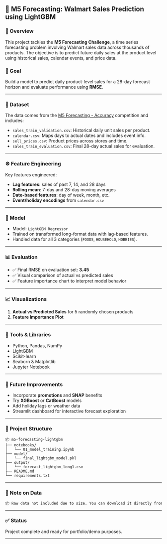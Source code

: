 

## 🛒 M5 Forecasting: Walmart Sales Prediction using LightGBM

### 📌 Overview

This project tackles the **M5 Forecasting Challenge**, a time series forecasting problem involving Walmart sales data across thousands of products. The objective is to predict future daily sales at the product level using historical sales, calendar events, and price data.

### 🎯 Goal

Build a model to predict daily product-level sales for a 28-day forecast horizon and evaluate performance using **RMSE**.

---

### 📂 Dataset

The data comes from the [M5 Forecasting - Accuracy](https://www.kaggle.com/competitions/m5-forecasting-accuracy) competition and includes:

* `sales_train_validation.csv`: Historical daily unit sales per product.
* `calendar.csv`: Maps days to actual dates and includes event info.
* `sell_prices.csv`: Product prices across stores and time.
* `sales_train_evaluation.csv`: Final 28-day actual sales for evaluation.

---

### ⚙️ Feature Engineering

Key features engineered:

* **Lag features**: sales of past 7, 14, and 28 days
* **Rolling mean**: 7-day and 28-day moving averages
* **Date-based features**: day of week, month, etc.
* **Event/holiday encodings** from `calendar.csv`

---

### 🧠 Model

* Model: `LightGBM Regressor`
* Trained on transformed long-format data with lag-based features.
* Handled data for all 3 categories (`FOODS`, `HOUSEHOLD`, `HOBBIES`).

---

### 📊 Evaluation

* ✅ Final RMSE on evaluation set: **3.45**
* ✅ Visual comparison of actual vs predicted sales
* ✅ Feature importance chart to interpret model behavior

---

### 📈 Visualizations

1. **Actual vs Predicted Sales** for 5 randomly chosen products
2. **Feature Importance Plot**


---

### 🧪 Tools & Libraries

* Python, Pandas, NumPy
* LightGBM
* Scikit-learn
* Seaborn & Matplotlib
* Jupyter Notebook

---

### 🚀 Future Improvements

* Incorporate **promotions** and **SNAP** benefits
* Try **XGBoost** or **CatBoost** models
* Add holiday lags or weather data
* Streamlit dashboard for interactive forecast exploration

---

### 📁 Project Structure

```
📦 m5-forecasting-lightgbm
├── notebooks/
│   └── 01_model_training.ipynb
├── model/
│   └── final_lightgbm_model.pkl
├── output/
│   └── forecast_lightgbm_long1.csv
├── README.md
└── requirements.txt
```

---

### 📌 Note on Data

```markdown
📦 Raw data not included due to size. You can download it directly from the [Kaggle competition page](https://www.kaggle.com/competitions/m5-forecasting-accuracy/data).
```


---

### ✅ Status

Project complete and ready for portfolio/demo purposes.

---

